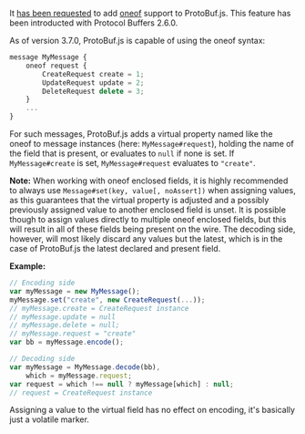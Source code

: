 It [has been requested](https://github.com/dcodeIO/ProtoBuf.js/issues/183) to add [oneof](https://developers.google.com/protocol-buffers/docs/proto#oneof) support to ProtoBuf.js. This feature has been introducted with Protocol Buffers 2.6.0.

As of version 3.7.0, ProtoBuf.js is capable of using the oneof syntax:

```js
message MyMessage {
    oneof request {
        CreateRequest create = 1;
        UpdateRequest update = 2;
        DeleteRequest delete = 3;
    }
    ...
}
```

For such messages, ProtoBuf.js adds a virtual property named like the oneof to message instances (here: `MyMessage#request`), holding the name of the field that is present, or evaluates to `null` if none is set. If `MyMessage#create` is set, `MyMessage#request` evaluates to `"create"`.

**Note:** When working with oneof enclosed fields, it is highly recommended to always use `Message#set(key, value[, noAssert])` when assigning values, as this guarantees that the virtual property is adjusted and a possibly previously assigned value to another enclosed field is unset. It is possible though to assign values directly to multiple oneof enclosed fields, but this will result in all of these fields being present on the wire. The decoding side, however, will most likely discard any values but the latest, which is in the case of ProtoBuf.js the latest declared and present field.

**Example:**

```js
// Encoding side
var myMessage = new MyMessage();
myMessage.set("create", new CreateRequest(...));
// myMessage.create = CreateRequest instance
// myMessage.update = null
// myMessage.delete = null;
// myMessage.request = "create"
var bb = myMessage.encode();
```

```js
// Decoding side
var myMessage = MyMessage.decode(bb),
    which = myMessage.request;
var request = which !== null ? myMessage[which] : null;
// request = CreateRequest instance
```

Assigning a value to the virtual field has no effect on encoding, it's basically just a volatile marker.